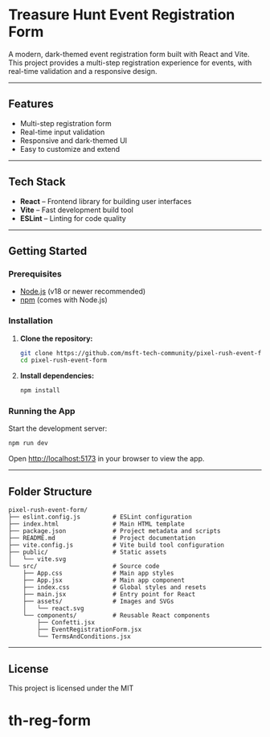 # Treasure Hunt Event Registration Form

A modern, dark-themed event registration form built with React and Vite. This project provides a multi-step registration experience for events, with real-time validation and a responsive design.

---

## Features

- Multi-step registration form
- Real-time input validation
- Responsive and dark-themed UI
- Easy to customize and extend


---

## Tech Stack

- **React** – Frontend library for building user interfaces
- **Vite** – Fast development build tool
- **ESLint** – Linting for code quality

---

## Getting Started

### Prerequisites

- [Node.js](https://nodejs.org/) (v18 or newer recommended)
- [npm](https://www.npmjs.com/) (comes with Node.js)

### Installation

1. **Clone the repository:**
   ```sh
   git clone https://github.com/msft-tech-community/pixel-rush-event-form
   cd pixel-rush-event-form
   ```

2. **Install dependencies:**
   ```sh
   npm install
   ```

### Running the App

Start the development server:
```sh
npm run dev
```
Open [http://localhost:5173](http://localhost:5173) in your browser to view the app.

---

## Folder Structure

```
pixel-rush-event-form/
├── eslint.config.js         # ESLint configuration
├── index.html               # Main HTML template
├── package.json             # Project metadata and scripts
├── README.md                # Project documentation
├── vite.config.js           # Vite build tool configuration
├── public/                  # Static assets
│   └── vite.svg
└── src/                     # Source code
    ├── App.css              # Main app styles
    ├── App.jsx              # Main app component
    ├── index.css            # Global styles and resets
    ├── main.jsx             # Entry point for React
    ├── assets/              # Images and SVGs
    │   └── react.svg
    └── components/          # Reusable React components
        ├── Confetti.jsx
        ├── EventRegistrationForm.jsx
        └── TermsAndConditions.jsx
```

---

## License

This project is licensed under the MIT
# th-reg-form
